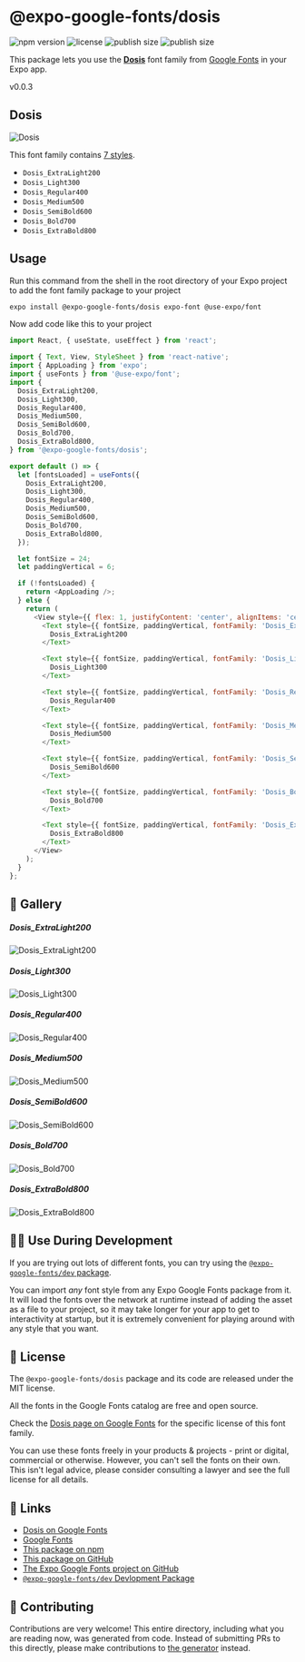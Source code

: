 # @expo-google-fonts/dosis

![npm version](https://flat.badgen.net/npm/v/@expo-google-fonts/dosis)
![license](https://flat.badgen.net/github/license/expo/google-fonts)
![publish size](https://flat.badgen.net/packagephobia/install/@expo-google-fonts/dosis)
![publish size](https://flat.badgen.net/packagephobia/publish/@expo-google-fonts/dosis)

This package lets you use the [**Dosis**](https://fonts.google.com/specimen/Dosis) font family from [Google Fonts](https://fonts.google.com/) in your Expo app.

v0.0.3

## Dosis

![Dosis](./font-family.png)

This font family contains [7 styles](#-gallery).

- `Dosis_ExtraLight200`
- `Dosis_Light300`
- `Dosis_Regular400`
- `Dosis_Medium500`
- `Dosis_SemiBold600`
- `Dosis_Bold700`
- `Dosis_ExtraBold800`

## Usage

Run this command from the shell in the root directory of your Expo project to add the font family package to your project
```sh
expo install @expo-google-fonts/dosis expo-font @use-expo/font
```

Now add code like this to your project
```js
import React, { useState, useEffect } from 'react';

import { Text, View, StyleSheet } from 'react-native';
import { AppLoading } from 'expo';
import { useFonts } from '@use-expo/font';
import {
  Dosis_ExtraLight200,
  Dosis_Light300,
  Dosis_Regular400,
  Dosis_Medium500,
  Dosis_SemiBold600,
  Dosis_Bold700,
  Dosis_ExtraBold800,
} from '@expo-google-fonts/dosis';

export default () => {
  let [fontsLoaded] = useFonts({
    Dosis_ExtraLight200,
    Dosis_Light300,
    Dosis_Regular400,
    Dosis_Medium500,
    Dosis_SemiBold600,
    Dosis_Bold700,
    Dosis_ExtraBold800,
  });

  let fontSize = 24;
  let paddingVertical = 6;

  if (!fontsLoaded) {
    return <AppLoading />;
  } else {
    return (
      <View style={{ flex: 1, justifyContent: 'center', alignItems: 'center' }}>
        <Text style={{ fontSize, paddingVertical, fontFamily: 'Dosis_ExtraLight200' }}>
          Dosis_ExtraLight200
        </Text>

        <Text style={{ fontSize, paddingVertical, fontFamily: 'Dosis_Light300' }}>
          Dosis_Light300
        </Text>

        <Text style={{ fontSize, paddingVertical, fontFamily: 'Dosis_Regular400' }}>
          Dosis_Regular400
        </Text>

        <Text style={{ fontSize, paddingVertical, fontFamily: 'Dosis_Medium500' }}>
          Dosis_Medium500
        </Text>

        <Text style={{ fontSize, paddingVertical, fontFamily: 'Dosis_SemiBold600' }}>
          Dosis_SemiBold600
        </Text>

        <Text style={{ fontSize, paddingVertical, fontFamily: 'Dosis_Bold700' }}>
          Dosis_Bold700
        </Text>

        <Text style={{ fontSize, paddingVertical, fontFamily: 'Dosis_ExtraBold800' }}>
          Dosis_ExtraBold800
        </Text>
      </View>
    );
  }
};

```

## 🔡 Gallery

##### Dosis_ExtraLight200
![Dosis_ExtraLight200](./3ae9ee353b3e8df71d17a46208649ec71c145848f8db69eb86b9cc1c129304b7.ttf.png)

##### Dosis_Light300
![Dosis_Light300](./be02e69501081e964d549ca957d036bbb12e816c1d224d1ce145ca31499bdfa0.ttf.png)

##### Dosis_Regular400
![Dosis_Regular400](./313cd3d73107761779313dba36f6ec6a100a5a4daf06f4b78f8f733538936cdf.ttf.png)

##### Dosis_Medium500
![Dosis_Medium500](./b1bef4924c728f63829085fe2ca4995a6a41c495df45c5830d51bf649e273031.ttf.png)

##### Dosis_SemiBold600
![Dosis_SemiBold600](./8b8741fdb78479290fcd114044c58c9263670dd32db70b744dd56764a8d0b734.ttf.png)

##### Dosis_Bold700
![Dosis_Bold700](./4124ad4492dbb70075dd1bce8976da33cbad57f2fc10eeedc7da35592285605d.ttf.png)

##### Dosis_ExtraBold800
![Dosis_ExtraBold800](./4a7b18554b3247dd3b1384afabd828043b9a9417221c7480c2bb78a99bc4190b.ttf.png)


## 👩‍💻 Use During Development

If you are trying out lots of different fonts, you can try using the [`@expo-google-fonts/dev` package](https://github.com/expo/google-fonts/tree/master/font-packages/dev#readme).

You can import *any* font style from any Expo Google Fonts package from it. It will load the fonts
over the network at runtime instead of adding the asset as a file to your project, so it may take longer
for your app to get to interactivity at startup, but it is extremely convenient
for playing around with any style that you want.

## 📖 License

The `@expo-google-fonts/dosis` package and its code are released under the MIT license.

All the fonts in the Google Fonts catalog are free and open source.

Check the [Dosis page on Google Fonts](https://fonts.google.com/specimen/Dosis) for the specific license of this font family.

You can use these fonts freely in your products & projects - print or digital, commercial or otherwise. However, you can't sell the fonts on their own. This isn't legal advice, please consider consulting a lawyer and see the full license for all details.

## 🔗 Links

- [Dosis on Google Fonts](https://fonts.google.com/specimen/Dosis)
- [Google Fonts](https://fonts.google.com/)
- [This package on npm](https://www.npmjs.com/package/@expo-google-fonts/dosis)
- [This package on GitHub](https://github.com/expo/google-fonts/tree/master/font-packages/dosis)
- [The Expo Google Fonts project on GitHub](https://github.com/expo/google-fonts)
- [`@expo-google-fonts/dev` Devlopment Package](https://github.com/expo/google-fonts/tree/master/font-packages/dev)


## 🤝 Contributing

Contributions are very welcome! This entire directory, including what you are reading now, was generated from code. Instead of submitting PRs to this directly, please make contributions to [the generator](https://github.com/expo/google-fonts/tree/master/packages/generator) instead.
